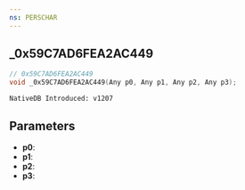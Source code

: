 ```yaml
---
ns: PERSCHAR
---
```

## _0x59C7AD6FEA2AC449

```c
// 0x59C7AD6FEA2AC449
void _0x59C7AD6FEA2AC449(Any p0, Any p1, Any p2, Any p3);
```

```
NativeDB Introduced: v1207
```

## Parameters
* **p0**:
* **p1**:
* **p2**:
* **p3**:
